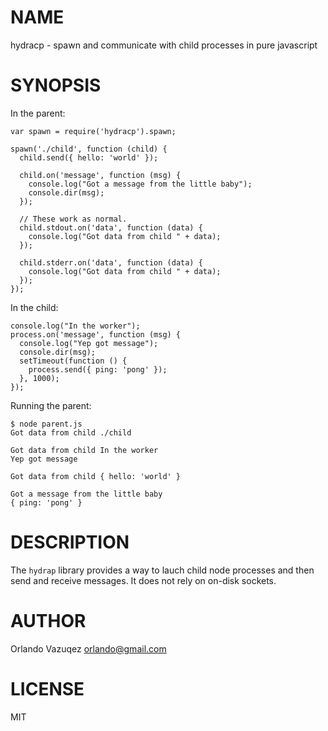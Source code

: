 # NAME

hydracp - spawn and communicate with child processes in pure javascript

# SYNOPSIS

In the parent:

    var spawn = require('hydracp').spawn;

    spawn('./child', function (child) {
      child.send({ hello: 'world' });

      child.on('message', function (msg) {
        console.log("Got a message from the little baby");
        console.dir(msg);
      });

      // These work as normal.
      child.stdout.on('data', function (data) {
        console.log("Got data from child " + data);    
      });

      child.stderr.on('data', function (data) {
        console.log("Got data from child " + data);    
      });
    });

In the child:

    console.log("In the worker");
    process.on('message', function (msg) {
      console.log("Yep got message");
      console.dir(msg);
      setTimeout(function () {
        process.send({ ping: 'pong' });
      }, 1000);
    });

Running the parent:

    $ node parent.js
    Got data from child ./child

    Got data from child In the worker
    Yep got message

    Got data from child { hello: 'world' }

    Got a message from the little baby
    { ping: 'pong' }

# DESCRIPTION

The `hydrap` library provides a way to lauch child node processes and then send
and receive messages. It does not rely on on-disk sockets.
     
# AUTHOR

Orlando Vazuqez <orlando@gmail.com>

# LICENSE

MIT
